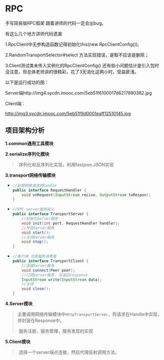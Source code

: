 # RPC
手写简易版RPC框架
跟着讲师的代码一定会出bug。

有这么几个地方讲师代码遗漏

1.RpcClient中无参构造函数记得初始化this(new RpcClientConfig());

2.RandomTransportSelector#select 方法实现错误，是取不应该是删除；

3.Client测试类未传入实例化的RpcClientConfig()
还有些小问题估计是引入包时没注意，但总体老师讲的很精彩，花了3天消化这两小时，受益匪浅。

以下是运行成功的图：

Server端http://img4.sycdn.imooc.com/5eb51f6100017d6217890382.jpg

Client端：

http://img3.sycdn.imooc.com/5eb51f9d0001eaff12510145.jpg

## 项目架构分析

**1.common通用工具模块**

**2.serialize序列化模块**

> ​	序列化和反序列化实现，利用fastjson.JSON实现

**3.transport网络传输模块**

- ```java
  //处理网络请求的handle
  public interface RequestHandler {
      void onRequest(InputStream recive, OutputStream toRespon);
  }
  ```

- ```java
  //RPC server服务定义
  public interface TransportServer {
      //初始化Server服务
      void init(int port, RequestHandler handler);
      //开启Server服务
      void start();
      //关闭Server服务
      void stop();
  }
  ```

- ```java
  //客户端 也是服务消费者
  public interface TransportClient {
      //连接Server服务
      void connect(Peer peer);
      //订阅Server服务  并返回response
      InputStream write(InputStream data);
      //关闭
      void close();
  }
  ```

**4.Server模块**

> ​	主要调用网络传输模块中`HttpTransportServer`，将请求在Handle中实现，并封装在Response中。
>
> ​	服务注册，服务管理，服务发现的实现

**5.Client模块**

> ​	选择一个server端点连接，然后代理反射调用方法。
